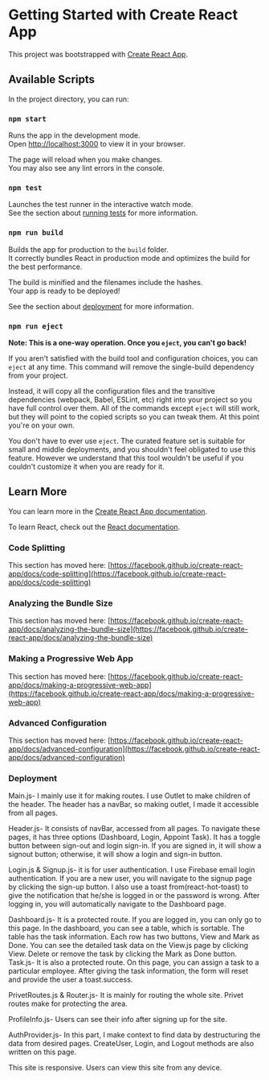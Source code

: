 # Getting Started with Create React App

This project was bootstrapped with [Create React App](https://github.com/facebook/create-react-app).

## Available Scripts

In the project directory, you can run:

### `npm start`

Runs the app in the development mode.\
Open [http://localhost:3000](http://localhost:3000) to view it in your browser.

The page will reload when you make changes.\
You may also see any lint errors in the console.

### `npm test`

Launches the test runner in the interactive watch mode.\
See the section about [running tests](https://facebook.github.io/create-react-app/docs/running-tests) for more information.

### `npm run build`

Builds the app for production to the `build` folder.\
It correctly bundles React in production mode and optimizes the build for the best performance.

The build is minified and the filenames include the hashes.\
Your app is ready to be deployed!

See the section about [deployment](https://facebook.github.io/create-react-app/docs/deployment) for more information.

### `npm run eject`

**Note: This is a one-way operation. Once you `eject`, you can't go back!**

If you aren't satisfied with the build tool and configuration choices, you can `eject` at any time. This command will remove the single-build dependency from your project.

Instead, it will copy all the configuration files and the transitive dependencies (webpack, Babel, ESLint, etc) right into your project so you have full control over them. All of the commands except `eject` will still work, but they will point to the copied scripts so you can tweak them. At this point you're on your own.

You don't have to ever use `eject`. The curated feature set is suitable for small and middle deployments, and you shouldn't feel obligated to use this feature. However we understand that this tool wouldn't be useful if you couldn't customize it when you are ready for it.

## Learn More

You can learn more in the [Create React App documentation](https://facebook.github.io/create-react-app/docs/getting-started).

To learn React, check out the [React documentation](https://reactjs.org/).

### Code Splitting

This section has moved here: [https://facebook.github.io/create-react-app/docs/code-splitting](https://facebook.github.io/create-react-app/docs/code-splitting)

### Analyzing the Bundle Size

This section has moved here: [https://facebook.github.io/create-react-app/docs/analyzing-the-bundle-size](https://facebook.github.io/create-react-app/docs/analyzing-the-bundle-size)

### Making a Progressive Web App

This section has moved here: [https://facebook.github.io/create-react-app/docs/making-a-progressive-web-app](https://facebook.github.io/create-react-app/docs/making-a-progressive-web-app)

### Advanced Configuration

This section has moved here: [https://facebook.github.io/create-react-app/docs/advanced-configuration](https://facebook.github.io/create-react-app/docs/advanced-configuration)

### Deployment

Main.js- I mainly use it for making routes. I use Outlet to make children of the header. The header has a navBar, so making outlet, I made it accessible from all pages.

Header.js- It consists of navBar, accessed from all pages. To navigate these pages, it has three options (Dashboard, Login, Appoint Task). It has a toggle button between sign-out and login sign-in. If you are signed in, it will show a signout button; otherwise, it will show a login and sign-in button.

Login.js & Signup.js- it is for user authentication. I use Firebase email login authentication. If you are a new user, you will navigate to the signup page by clicking the sign-up button. I also use a toast from(react-hot-toast) to give the notification that he/she is logged in or the password is wrong. After logging in, you will automatically navigate to the Dashboard page.

Dashboard.js- It is a protected route. If you are logged in, you can only go to this page. In the dashboard, you can see a table, which is sortable. The table has the task information. Each row has two buttons, View and Mark as Done. You can see the detailed task data on the View.js page by clicking View. Delete or remove the task by clicking the Mark as Done button.
Task.js- It is also a protected route. On this page, you can assign a task to a particular employee. After giving the task information, the form will reset and provide the user a toast.success.

PrivetRoutes.js & Router.js- It is mainly for routing the whole site. Privet routes make for protecting the area.

ProfileInfo.js- Users can see their info after signing up for the site.

AuthProvider.js- In this part, I make context to find data by destructuring the data from desired pages. CreateUser, Login, and Logout methods are also written on this page.

This site is responsive. Users can view this site from any device.
